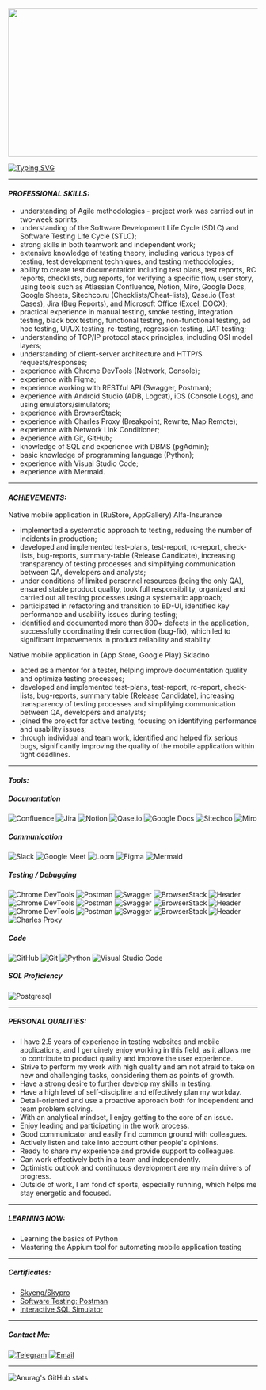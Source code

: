 <!--Start-->

<div align="center">
  <img src="https://media.giphy.com/media/dWesBcTLavkZuG35MI/giphy.gif" width="600" height="300"/>
</div>

[![Typing SVG](https://readme-typing-svg.herokuapp.com?font=roboto&size=35&center=true&vCenter=true&multiline=true&width=1200&height=160&lines=Hello!+%F0%9F%91%8B+My+friend+;"I%60m+a"+Quality+Assurance+Engineer+from+Volgograd%2CRussia;Welcome+to+my+GitHub+%f0%9f%98%89)](https://googledino.com/)

---
#### <span id="PROFESSIONAL SKILLS"></span>_PROFESSIONAL SKILLS:_
- understanding of Agile methodologies - project work was carried out in two-week sprints;  
- understanding of the Software Development Life Cycle (SDLC) and Software Testing Life Cycle (STLC);  
- strong skills in both teamwork and independent work;  
- extensive knowledge of testing theory, including various types of testing, test development techniques, and testing methodologies;  
- ability to create test documentation including test plans, test reports, RC reports, checklists, bug reports, for verifying a specific flow, user story, using tools such as Atlassian Confluence, Notion, Miro, Google Docs, Google Sheets, Sitechco.ru (Checklists/Cheat-lists), Qase.io (Test Cases), Jira (Bug Reports), and Microsoft Office (Excel, DOCX);  
- practical experience in manual testing, smoke testing, integration testing, black box testing, functional testing, non-functional testing, ad hoc testing, UI/UX testing, re-testing, regression testing, UAT testing;  
- understanding of TCP/IP protocol stack principles, including OSI model layers;  
- understanding of client-server architecture and HTTP/S requests/responses;  
- experience with Chrome DevTools (Network, Console);  
- experience with Figma;  
- experience working with RESTful API (Swagger, Postman);  
- experience with Android Studio (ADB, Logcat), iOS (Console Logs), and using emulators/simulators;  
- experience with BrowserStack;  
- experience with Charles Proxy (Breakpoint, Rewrite, Map Remote);  
- experience with Network Link Conditioner;  
- experience with Git, GitHub;  
- knowledge of SQL and experience with DBMS (pgAdmin);  
- basic knowledge of programming language (Python);  
- experience with Visual Studio Code;  
- experience with Mermaid.

---
#### <span id="ACHIEVEMENTS"></span>_ACHIEVEMENTS:_ 
Native mobile application in (RuStore, AppGallery) Alfa-Insurance  
- implemented a systematic approach to testing, reducing the number of incidents in production;  
- developed and implemented test-plans, test-report, rc-report, check-lists, bug-reports, summary-table (Release Candidate), increasing transparency of testing processes and simplifying communication between QA, developers and analysts;  
- under conditions of limited personnel resources (being the only QA), ensured stable product quality, took full responsibility, organized and carried out all testing processes using a systematic approach;  
- participated in refactoring and transition to BD-UI, identified key performance and usability issues during testing;  
- identified and documented more than 800+ defects in the application, successfully coordinating their correction (bug-fix), which led to significant improvements in product reliability and stability.  

Native mobile application in (App Store, Google Play) Skladno  
- acted as a mentor for a tester, helping improve documentation quality and optimize testing processes;  
- developed and implemented test-plans, test-report, rc-report, check-lists, bug-reports, summary table (Release Candidate), increasing transparency of testing processes and simplifying communication between QA, developers and analysts;  
- joined the project for active testing, focusing on identifying performance and usability issues;  
- through individual and team work, identified and helped fix serious bugs, significantly improving the quality of the mobile application within tight deadlines.

---
#### <span id="Tools"></span>_Tools:_
##### <span id="Documentation"></span>_Documentation_

![Confluence](https://img.shields.io/badge/Confluence-090909?style=for-the-badge&logo=atlassian&logoColor=4285F4) ![Jira](https://img.shields.io/badge/Jira-090909?style=for-the-badge&logo=jira&logoColor=4285F4) ![Notion](https://img.shields.io/badge/Notion-090909?style=for-the-badge&logo=notion&logoColor=white) ![Qase.io](https://img.shields.io/badge/Qaseio-090909?style=for-the-badge&logo=qase&logoColor=4285F4) ![Google Docs](https://img.shields.io/badge/Google_Docs-090909?style=for-the-badge&logo=googleDocs&logoColor=4285F4) ![Sitechco](https://img.shields.io/badge/sitechcoru-090909?style=for-the-badge&logo=webflow&logoColor=white) ![Miro](https://img.shields.io/badge/Miro-090909?style=for-the-badge&logo=miro&logoColor=FFA500) 

##### <span id="Communication"></span>_Communication_
![Slack](https://img.shields.io/badge/Slack-090909?style=for-the-badge&logo=slack&logoColor=4285F4) ![Google Meet](https://img.shields.io/badge/Google_Meet-090909?style=for-the-badge&logo=googlemeet&logoColor=4285F4) ![Loom](https://img.shields.io/badge/Loom-2C2C2C?style=for-the-badge&logo=loom&logoColor=F24E1E) ![Figma](https://img.shields.io/badge/Figma-090909?style=for-the-badge&logo=figma&logoColor=F24E1E) ![Mermaid](https://img.shields.io/badge/Mermaid-%23161a1d.svg?style=for-the-badge&logo=Mermaid&logoColor=4285F4)

##### <span id="Testing / Debugging"></span>_Testing / Debugging_
![Chrome DevTools](https://img.shields.io/badge/Devtools-090909?style=for-the-badge&logo=googlechrome&logoColor=2674f2) ![Postman](https://img.shields.io/badge/Postman-090909?style=for-the-badge&logo=postman&logoColor=FF6C37) ![Swagger](https://img.shields.io/badge/Swagger-090909?style=for-the-badge&logo=swagger&logoColor=7ede2b) ![BrowserStack](https://img.shields.io/badge/BrowserStack-090909?style=for-the-badge&logo=browserstack&logoColor=white)  ![Header](https://img.shields.io/badge/AndroidStudio-090909?style=for-the-badge&logo=androidstudio&logoColor=3ad07d) ![Chrome DevTools](https://img.shields.io/badge/Devtools-090909?style=for-the-badge&logo=googlechrome&logoColor=2674f2) ![Postman](https://img.shields.io/badge/Postman-090909?style=for-the-badge&logo=postman&logoColor=FF6C37) ![Swagger](https://img.shields.io/badge/Swagger-090909?style=for-the-badge&logo=swagger&logoColor=7ede2b) ![BrowserStack](https://img.shields.io/badge/BrowserStack-090909?style=for-the-badge&logo=browserstack&logoColor=white)  ![Header](https://img.shields.io/badge/AndroidStudio-090909?style=for-the-badge&logo=androidstudio&logoColor=3ad07d) ![Chrome DevTools](https://img.shields.io/badge/Devtools-090909?style=for-the-badge&logo=googlechrome&logoColor=2674f2) ![Postman](https://img.shields.io/badge/Postman-090909?style=for-the-badge&logo=postman&logoColor=FF6C37) ![Swagger](https://img.shields.io/badge/Swagger-090909?style=for-the-badge&logo=swagger&logoColor=7ede2b) ![BrowserStack](https://img.shields.io/badge/BrowserStack-090909?style=for-the-badge&logo=browserstack&logoColor=white) ![Header](https://img.shields.io/badge/AndroidStudio-090909?style=for-the-badge&logo=androidstudio&logoColor=3ad07d) ![Charles Proxy](https://img.shields.io/badge/Charles_Proxy-090909?style=for-the-badge&logo=proxy&logoColor=white)


##### <span id="Code"></span>_Code_
![GitHub](https://img.shields.io/badge/Github-090909?style=for-the-badge&logo=github&logoColor=4285F4) ![Git](https://img.shields.io/badge/Git-090909?style=for-the-badge&logo=git&logoColor=F05032 ) ![Python](https://img.shields.io/badge/Python-090909?style=for-the-badge&logo=python&logoColor=FFD43B)
![Visual Studio Code](https://img.shields.io/badge/Visual_Studio_Code-090909?style=for-the-badge&logo=visualstudiocode&logoColor=white)

##### <span id="SQL Proficiency"></span>_SQL Proficiency_
![Postgresql](https://img.shields.io/badge/PostgreSQL-090909?style=for-the-badge&logo=PostgreSQL&logoColor=4285F4)

---
##### <span id="Personal qualities"></span>_PERSONAL QUALITiES:_
- I have 2.5 years of experience in testing websites and mobile applications, and I genuinely enjoy working in this field, as it allows me to contribute to product quality and improve the user experience.
- Strive to perform my work with high quality and am not afraid to take on new and challenging tasks, considering them as points of growth.
- Have a strong desire to further develop my skills in testing.
- Have a high level of self-discipline and effectively plan my workday.
- Detail-oriented and use a proactive approach both for independent and team problem solving.
- With an analytical mindset, I enjoy getting to the core of an issue.
- Enjoy leading and participating in the work process.
- Good communicator and easily find common ground with colleagues. 
- Actively listen and take into account other people's opinions.
- Ready to share my experience and provide support to colleagues.
- Can work effectively both in a team and independently.
- Optimistic outlook and continuous development are my main drivers of progress.
- Outside of work, I am fond of sports, especially running, which helps me stay energetic and focused.

---
##### <span id="Learning Now"></span>_LEARNING NOW:_
- Learning the basics of Python
- Mastering the Appium tool for automating mobile application testing

---
##### <span id="Certificates"></span>_Certificates:_
- [Skyeng/Skypro](https://drive.google.com/file/d/1WdLFCL84Z2JboBrOJR7suj9BSjY_25CY/view?usp=sharing)
- [Software Testing: Postman](https://stepik.org/cert/1893919)
- [Interactive SQL Simulator](https://stepik.org/cert/1959917)

---
##### <span id="Connect with Me"></span>_Contact Me:_
[![Telegram](https://img.shields.io/badge/Telegram-003F7F?logo=telegram&logoColor=white)](https://t.me/l_D_Vadim_l)
[![Email](https://img.shields.io/badge/Email-003F7F?logo=e&logoColor=white )](mailto:d.vadim.jb.ofrb0x@gmail.com)

---
![Anurag's GitHub stats](https://github-readme-stats.vercel.app/api?username=Vadim&icons=true&theme=algolia)

<!--End-->

